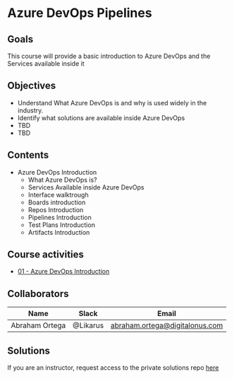 # Azure DevOps Pipelines

## Goals
This course will provide a basic introduction to Azure DevOps and the Services available inside it

## Objectives
- Understand What Azure DevOps is and why is used widely in the industry.
- Identify what solutions are available inside Azure DevOps 
- TBD
- TBD



## Contents
- Azure DevOps Introduction
    - What Azure DevOps is? 
    - Services Available inside Azure DevOps
    - Interface walktrough 
    - Boards introduction 
    - Repos Introduction 
    - Pipelines Introduction 
    - Test Plans Introduction 
    - Artifacts Introduction 

## Course activities
- [01 - Azure DevOps Introduction](./01-cloud-basic-concepts.md)


## Collaborators
Name     |   Slack  | Email |
---------|----------|----------|
Abraham Ortega    | @Likarus | abraham.ortega@digitalonus.com |



## Solutions
If you are an instructor, request access to the private solutions repo [here](https://gitlab.com/danib1/douniversity-solutions)
